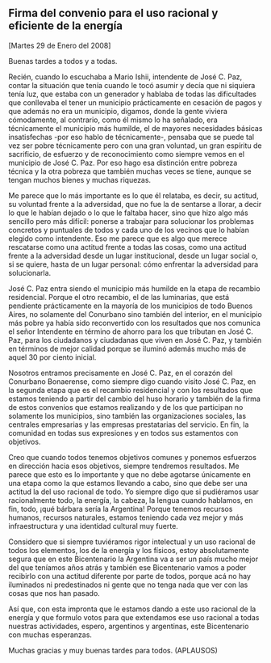 Firma del convenio para el uso racional y eficiente de la energía
-----------------------------------------------------------------

[Martes 29 de Enero del 2008]

Buenas tardes a todos y a todas.

Recién, cuando lo escuchaba a Mario Ishii, intendente de José C. Paz,
contar la situación que tenía cuando le tocó asumir y decía que ni
siquiera tenía luz, que estaba con un generador y hablaba de todas las
dificultades que conllevaba el tener un municipio prácticamente en
cesación de pagos y que además no era un municipio, digamos, donde la
gente viviera cómodamente, al contrario, como él mismo lo ha señalado,
era técnicamente el municipio más humilde, el de mayores necesidades
básicas insatisfechas -por eso hablo de técnicamente-, pensaba que se
puede tal vez ser pobre técnicamente pero con una gran voluntad, un gran
espíritu de sacrificio, de esfuerzo y de reconocimiento como siempre
vemos en el municipio de José C. Paz. Por eso hago esa distinción entre
pobreza técnica y la otra pobreza que también muchas veces se tiene,
aunque se tengan muchos bienes y muchas riquezas.

Me parece que lo más importante es lo que él relataba, es decir, su
actitud, su voluntad frente a la adversidad, que no fue la de sentarse a
llorar, a decir lo que le habían dejado o lo que le faltaba hacer, sino
que hizo algo más sencillo pero más difícil: ponerse a trabajar para
solucionar los problemas concretos y puntuales de todos y cada uno de
los vecinos que lo habían elegido como intendente. Eso me parece que es
algo que merece rescatarse como una actitud frente a todas las cosas,
como una actitud frente a la adversidad desde un lugar institucional,
desde un lugar social o, si se quiere, hasta de un lugar personal: cómo
enfrentar la adversidad para solucionarla.

José C. Paz entra siendo el municipio más humilde en la etapa de
recambio residencial. Porque el otro recambio, el de las luminarias, que
está pendiente prácticamente en la mayoría de los municipios de todo
Buenos Aires, no solamente del Conurbano sino también del interior, en
el municipio más pobre ya había sido reconvertido con los resultados que
nos comunica el señor Intendente en término de ahorro para los que
tributan en José C. Paz, para los ciudadanos y ciudadanas que viven en
José C. Paz, y también en términos de mejor calidad porque se iluminó
además mucho más de aquel 30 por ciento inicial.

Nosotros entramos precisamente en José C. Paz, en el corazón del
Conurbano Bonaerense, como siempre digo cuando visito José C. Paz, en la
segunda etapa que es el recambio residencial y con los resultados que
estamos teniendo a partir del cambio del huso horario y también de la
firma de estos convenios que estamos realizando y de los que participan
no solamente los municipios, sino también las organizaciones sociales,
las centrales empresarias y las empresas prestatarias del servicio. En
fin, la comunidad en todas sus expresiones y en todos sus estamentos con
objetivos.

Creo que cuando todos tenemos objetivos comunes y ponemos esfuerzos en
dirección hacia esos objetivos, siempre tendremos resultados. Me parece
que esto es lo importante y que no debe agotarse únicamente en una etapa
como la que estamos llevando a cabo, sino que debe ser una actitud la
del uso racional de todo. Yo siempre digo que si pudiéramos usar
racionalmente todo, la energía, la cabeza, la lengua cuando hablamos, en
fin, todo, ¡qué bárbara sería la Argentina! Porque tenemos recursos
humanos, recursos naturales, estamos teniendo cada vez mejor y más
infraestructura y una identidad cultural muy fuerte.

Considero que si siempre tuviéramos rigor intelectual y un uso racional
de todos los elementos, los de la energía y los físicos, estoy
absolutamente segura que en este Bicentenario la Argentina va a ser un
país mucho mejor del que teníamos años atrás y también ese Bicentenario
vamos a poder recibirlo con una actitud diferente por parte de todos,
porque acá no hay iluminados ni predestinados ni gente que no tenga nada
que ver con las cosas que nos han pasado.

Así que, con esta impronta que le estamos dando a este uso racional de
la energía y que formulo votos para que extendamos ese uso racional a
todas nuestras actividades, espero, argentinos y argentinas, este
Bicentenario con muchas esperanzas.

Muchas gracias y muy buenas tardes para todos. (APLAUSOS)
